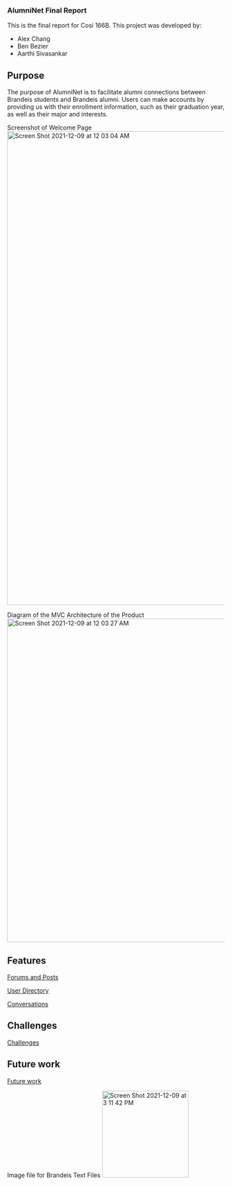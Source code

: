 ### AlumniNet Final Report

This is the final report for Cosi 166B.  This project was developed by:

- Alex Chang
- Ben Bezier
- Aarthi Sivasankar

## Purpose

The purpose of AlumniNet is to facilitate alumni connections between Brandeis students and Brandeis alumni.  Users can make accounts by providing us with their enrollment information, such as their graduation year, as well as their major and interests.

Screenshot of Welcome Page
<img width="1094" alt="Screen Shot 2021-12-09 at 12 03 04 AM" src="https://user-images.githubusercontent.com/55194773/145337866-05e9b713-970d-4d42-a68a-ee4d09596787.png">

Diagram of the MVC Architecture of the Product<img width="747" alt="Screen Shot 2021-12-09 at 12 03 27 AM" src="https://user-images.githubusercontent.com/55194773/145337971-b3cce037-728e-47b3-a3a4-3daf8c5083f9.png">

## Features

[Forums and Posts](posts.md)

[User Directory](directory.md)

[Conversations](conversations.md)

## Challenges

[Challenges](challenges.md)

## Future work

[Future work](futurework.md)

Image file for Brandeis Text Files
<img width="200" alt="Screen Shot 2021-12-09 at 3 11 42 PM" src="https://user-images.githubusercontent.com/55194773/145470156-5e284864-5527-4c12-bfb1-d5a4d2d38cca.png">


